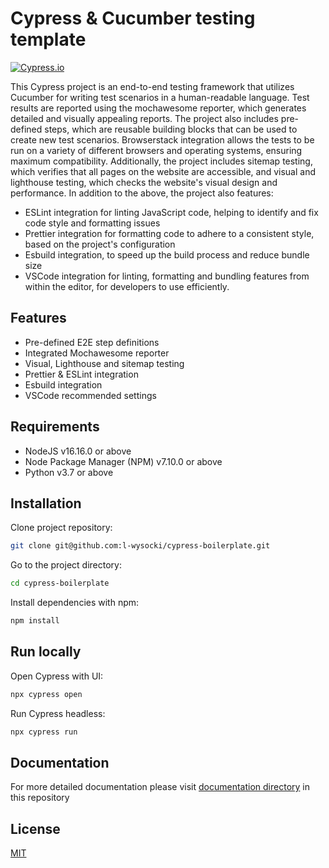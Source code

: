 # Cypress & Cucumber testing template

[![Cypress.io](https://img.shields.io/badge/tested%20with-Cypress-04C38E.svg)](https://www.cypress.io/)

This Cypress project is an end-to-end testing framework that utilizes Cucumber for writing test scenarios in a human-readable language. Test results are reported using the mochawesome reporter, which generates detailed and visually appealing reports. The project also includes pre-defined steps, which are reusable building blocks that can be used to create new test scenarios. Browserstack integration allows the tests to be run on a variety of different browsers and operating systems, ensuring maximum compatibility. Additionally, the project includes sitemap testing, which verifies that all pages on the website are accessible, and visual and lighthouse testing, which checks the website's visual design and performance.
In addition to the above, the project also features:

- ESLint integration for linting JavaScript code, helping to identify and fix code style and formatting issues
- Prettier integration for formatting code to adhere to a consistent style, based on the project's configuration
- Esbuild integration, to speed up the build process and reduce bundle size
- VSCode integration for linting, formatting and bundling features from within the editor, for developers to use efficiently.

## Features

- Pre-defined E2E step definitions
- Integrated Mochawesome reporter
- Visual, Lighthouse and sitemap testing
- Prettier & ESLint integration
- Esbuild integration
- VSCode recommended settings

## Requirements

- NodeJS v16.16.0 or above
- Node Package Manager (NPM) v7.10.0 or above
- Python v3.7 or above

## Installation

Clone project repository:

```bash
git clone git@github.com:l-wysocki/cypress-boilerplate.git
```

Go to the project directory:

```bash
cd cypress-boilerplate
```

Install dependencies with npm:

```bash
npm install
```

## Run locally

Open Cypress with UI:

```bash
npx cypress open
```

Run Cypress headless:

```bash
npx cypress run
```

## Documentation

For more detailed documentation please visit [documentation directory](/docs/) in this repository

## License

[MIT](https://choosealicense.com/licenses/mit/)
